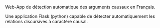 Web-App de détection automatique des arguments causaux en Français.

Une application Flask (python) capable de détecter automatiquement les relations discursives à caractère causal.
